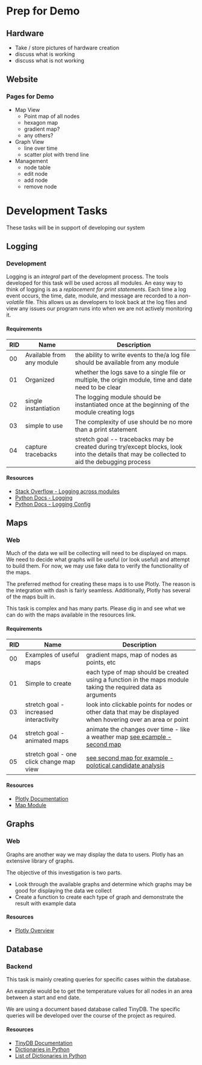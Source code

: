 # Prep for Demo

## Hardware
- Take / store pictures of hardware creation
- discuss what is working 
- discuss what is not working
## Website
### Pages for Demo
- Map View
  - Point map of all nodes 
  - hexagon map
  - gradient map?
  - any others?
- Graph View
  - line over time 
  - scatter plot with trend line 
- Management 
  - node table 
  - edit node
  - add node 
  - remove node

# Development Tasks
These tasks will be in support of developing our system

## Logging
### Development
Logging is an *integral* part of the development process. The tools developed for this task will be used across all 
modules. 
An easy way to think of logging is as a *replacement for print statements*. 
Each time a log event occurs, the time, date, module, and message are recorded to a *non-volatile* file.
This allows us as developers to look back at the log files and view any issues our program runs into when we are not 
actively monitoring it. 

#### Requirements

| RID | Name | Description |
| --- | ---- | ----------- |
| 00 | Available from any module | the ability to write events to the/a log file should be available from any module |
| 01 | Organized | whether the logs save to a single file or multiple, the origin module, time and date need to be clear |
| 02 | single instantiation | The logging module should be instantiated once at the beginning of the module creating logs |
| 03 | simple to use | The complexity of use should be no more than a print statement |
| 04 | capture tracebacks | stretch goal -- tracebacks may be created during try/except blocks, look into the details that may be collected to aid the debugging process |

#### Resources

- [Stack Overflow - Logging across modules](https://stackoverflow.com/questions/15727420/using-logging-in-multiple-modules)
- [Python Docs - Logging](https://docs.python.org/3/library/logging.html)
- [Python Docs - Logging Config](https://docs.python.org/3/library/logging.config.html)


## Maps
### Web

Much of the data we will be collecting will need to be displayed on maps. We need to decide what graphs will be useful
(or look useful) and attempt to build them. For now, we may use fake data to verify the functionality of the maps.

The preferred method for creating these maps is to use Plotly. The reason is the integration with dash is fairly 
seamless. Additionally, Plotly has several of the maps built in. 

This task is complex and has many parts. Please dig in and see what we can do with the maps available in the resources 
link. 

#### Requirements

| RID | Name | Description |
| --- | ---- | ----------- |
| 00 | Examples of useful maps | gradient maps, map of nodes as points, etc |
| 01 | Simple to create | each type of map should be created using a function in the maps module taking the required data as arguments |
| 03 | stretch goal - increased interactivity | look into clickable points for nodes or other data that may be displayed when hovering over an area or point |
| 04 | stretch goal - animated maps | animate the changes over time - like a weather map [see ecample - second map](https://plotly.com/python/bubble-maps/) |
| 05 | stretch goal - one click change map view | [see second map for example - polotical candidate analysis](https://plotly.com/python/mapbox-county-choropleth/)


#### Resources

- [Plotly Documentation](https://plotly.com/python/maps/)
- [Map Module](source/website/map.py)


## Graphs
### Web 

Graphs are another way we may display the data to users. Plotly has an extensive library of graphs. 

The objective of this investigation is two parts.

- Look through the available graphs and determine which graphs may be good for displaying the data we collect
- Create a function to create each type of graph and demonstrate the result with example data

#### Resources
- [Plotly Overview](https://plotly.com/python/)


## Database
### Backend

This task is mainly creating queries for specific cases within the database. 

An example would be to get the temperature values for all nodes in an area between a start and end date. 

We are using a document based database called TinyDB. The specific queries will be developed over the course of the 
project as required. 

#### Resources
- [TinyDB Documentation](https://tinydb.readthedocs.io/en/latest/)
- [Dictionaries in Python](https://www.w3schools.com/python/python_dictionaries.asp)
- [List of Dictionaries in Python](https://pythonexamples.org/python-list-of-dictionaries/)
